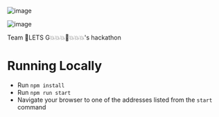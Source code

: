 ![image](https://user-images.githubusercontent.com/84749026/165859842-91b034a9-6b9a-4e04-ac06-4037b3918a5b.png)

![image](https://img.shields.io/badge/awesome-yes-blue)

Team :lizard:LETS G:boom::boom::boom::exploding_head::boom::boom::boom:'s hackathon

# Running Locally
- Run `npm install`
- Run `npm run start`
- Navigate your browser to one of the addresses listed from the `start` command
